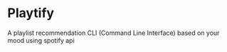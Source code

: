 # Playtify
A playlist recommendation CLI (Command Line Interface) based on your mood using spotify api
